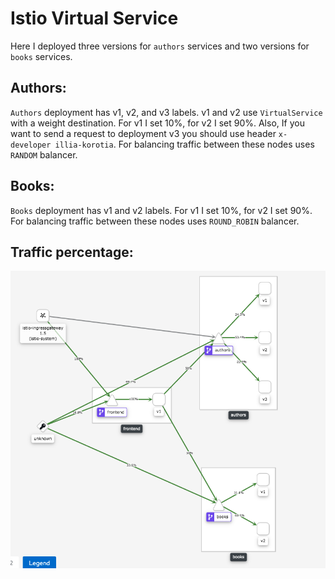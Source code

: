 # Istio Virtual Service

Here I deployed three versions for `authors` services and two versions for `books` services. 
## Authors:
`Authors` deployment has v1, v2, and v3 labels. v1 and v2 use `VirtualService` with a weight destination. For v1 I set 10%, for v2 I set 90%. Also, If you want to send a request to deployment v3 you should use header `x-developer illia-korotia`. For balancing traffic between these nodes uses `RANDOM` balancer.

## Books:
`Books` deployment has v1 and v2 labels. For v1 I set 10%, for v2 I set 90%. For balancing traffic between these nodes uses `ROUND_ROBIN` balancer.

## Traffic percentage:
![traffic_percentage](./screenshots/traffic_percentage.png "traffic_percentage")
